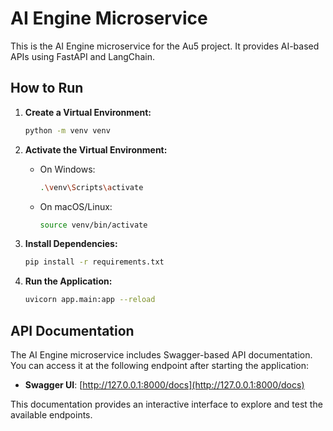 # AI Engine Microservice

This is the AI Engine microservice for the Au5 project. It provides AI-based APIs using FastAPI and LangChain.

## How to Run

1. **Create a Virtual Environment:**
   ```bash
   python -m venv venv
   ```

2. **Activate the Virtual Environment:**
   - On Windows:
     ```bash
     .\venv\Scripts\activate
     ```
   - On macOS/Linux:
     ```bash
     source venv/bin/activate
     ```

3. **Install Dependencies:**
   ```bash
   pip install -r requirements.txt
   ```

4. **Run the Application:**
   ```bash
   uvicorn app.main:app --reload
   ```

## API Documentation

The AI Engine microservice includes Swagger-based API documentation. You can access it at the following endpoint after starting the application:

- **Swagger UI**: [http://127.0.0.1:8000/docs](http://127.0.0.1:8000/docs)

This documentation provides an interactive interface to explore and test the available endpoints.
